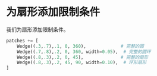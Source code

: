 # 为扇形添加限制条件

我们为扇形添加限制条件。

```python
patches += [
    Wedge((.3,.7),.1, 0, 360),             # 完整的圆
    Wedge((.7,.8),.2, 0, 360, width=0.05),  # 完整的圆环
    Wedge((.8,.3),.2, 0, 45),              # 完整的扇形
    Wedge((.8,.3),.2, 45, 90, width=0.10),  # 环形扇形
]
```
